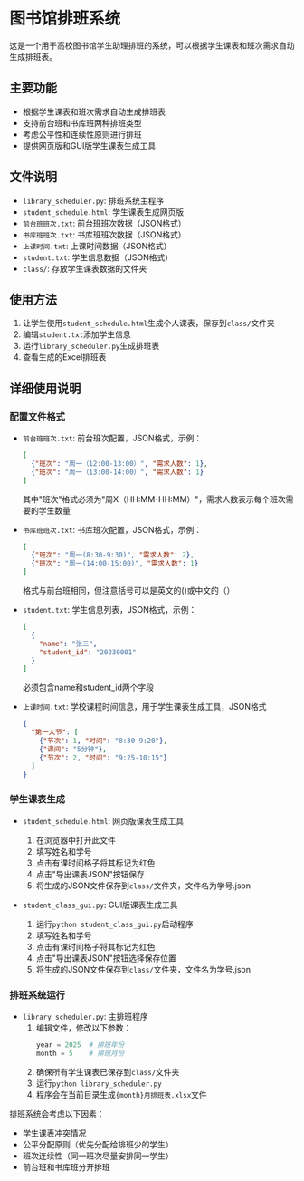 # 图书馆排班系统

这是一个用于高校图书馆学生助理排班的系统，可以根据学生课表和班次需求自动生成排班表。

## 主要功能

- 根据学生课表和班次需求自动生成排班表
- 支持前台班和书库班两种排班类型
- 考虑公平性和连续性原则进行排班
- 提供网页版和GUI版学生课表生成工具

## 文件说明

- `library_scheduler.py`: 排班系统主程序
- `student_schedule.html`: 学生课表生成网页版
- `前台班班次.txt`: 前台班班次数据（JSON格式）
- `书库班班次.txt`: 书库班班次数据（JSON格式）
- `上课时间.txt`: 上课时间数据（JSON格式）
- `student.txt`: 学生信息数据（JSON格式）
- `class/`: 存放学生课表数据的文件夹

## 使用方法

1. 让学生使用`student_schedule.html`生成个人课表，保存到`class/`文件夹
2. 编辑`student.txt`添加学生信息
3. 运行`library_scheduler.py`生成排班表
4. 查看生成的Excel排班表 

## 详细使用说明

### 配置文件格式

- `前台班班次.txt`: 前台班次配置，JSON格式，示例：
  ```json
  [
    {"班次": "周一（12:00-13:00）", "需求人数": 1},
    {"班次": "周一（13:00-14:00）", "需求人数": 1}
  ]
  ```
  其中"班次"格式必须为"周X（HH:MM-HH:MM）"，需求人数表示每个班次需要的学生数量

- `书库班班次.txt`: 书库班次配置，JSON格式，示例：
  ```json
  [
    {"班次": "周一(8:30-9:30)", "需求人数": 2},
    {"班次": "周一(14:00-15:00)", "需求人数": 1}
  ]
  ```
  格式与前台班相同，但注意括号可以是英文的()或中文的（）

- `student.txt`: 学生信息列表，JSON格式，示例：
  ```json
  [
    {
      "name": "张三",
      "student_id": "20230001"
    }
  ]
  ```
  必须包含name和student_id两个字段

- `上课时间.txt`: 学校课程时间信息，用于学生课表生成工具，JSON格式
  ```json
  {
    "第一大节": [
      {"节次": 1, "时间": "8:30-9:20"},
      {"课间": "5分钟"},
      {"节次": 2, "时间": "9:25-10:15"}
    ]
  }
  ```

### 学生课表生成

- `student_schedule.html`: 网页版课表生成工具
  1. 在浏览器中打开此文件
  2. 填写姓名和学号
  3. 点击有课时间格子将其标记为红色
  4. 点击"导出课表JSON"按钮保存
  5. 将生成的JSON文件保存到`class/`文件夹，文件名为学号.json

- `student_class_gui.py`: GUI版课表生成工具
  1. 运行`python student_class_gui.py`启动程序 
  2. 填写姓名和学号
  3. 点击有课时间格子将其标记为红色
  4. 点击"导出课表JSON"按钮选择保存位置
  5. 将生成的JSON文件保存到`class/`文件夹，文件名为学号.json

### 排班系统运行

- `library_scheduler.py`: 主排班程序
  1. 编辑文件，修改以下参数：
     ```python
     year = 2025  # 排班年份
     month = 5    # 排班月份
     ```
  2. 确保所有学生课表已保存到`class/`文件夹
  3. 运行`python library_scheduler.py`
  4. 程序会在当前目录生成`{month}月排班表.xlsx`文件

排班系统会考虑以下因素：
- 学生课表冲突情况
- 公平分配原则（优先分配给排班少的学生）
- 班次连续性（同一班次尽量安排同一学生）
- 前台班和书库班分开排班 